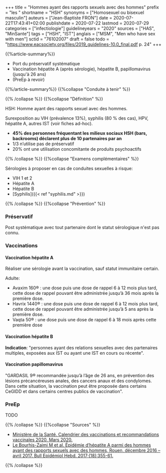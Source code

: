 +++
title = "Hommes ayant des rapports sexuels avec des hommes"
prefix = "les "
shortname = "HSH"
synonyms = ["Homosexuel ou bisexuel masculin"]
auteurs = ["Jean-Baptiste FRON"]
date = 2020-07-22T17:43:41+02:00
publishdate = 2020-07-22
lastmod = 2020-07-29
categories = ["infectiologie"]
guidelineyears = "2020"
sources = ["HAS", "MinSante"]
tags = ["HSH", "IST"]
anglais = ["MSM", "Men who have sex with men"]
sctid = "76102007"
draft = false
todo = "https://www.eacsociety.org/files/2019_guidelines-10.0_final.pdf p. 24"
+++

{{%article-summary%}}

- Port du préservatif systématique
- Vaccination hépatite A (après sérologie), hépatite B, papillomavirus (jusqu'à 26 ans)
- (PreEp à revoir)

{{%/article-summary%}}
{{%collapse "Conduite à tenir" %}}

{{% /collapse %}}
{{%collapse "Définition" %}}

HSH: Homme ayant des rapports sexuel avec des hommes.

Surexposition au VIH (prévalence 13%), syphilis (80 % des cas), HPV, hépatite A, autres IST (voir fiches ad-hoc).

- **45% des personnes fréquentant les milieux sociaux HSH (bars, backrooms) déclarent plus de 10 partenaires par an**
- 1/3 n’utilise pas de préservatif
- 20% ont une utilisation concomitante de produits psychoactifs

{{% /collapse %}}
{{%collapse "Examens complémentaires" %}}

Sérologies à proposer en cas de conduites sexuelles à risque:

- VIH 1 et 2
- Hépatite A
- Hépatite B
- [Syphilis]({{< ref "syphilis.md" >}})

{{% /collapse %}}
{{%collapse "Prévention" %}}

### Préservatif

Post systématique avec tout partenaire dont le statut sérologique n'est pas connu.

### Vaccinations

#### Vaccination hépatite A

Réaliser une sérologie avant la vaccination, sauf statut immunitaire certain.

Adulte:
- Avaxim  160® : une dose puis une dose de rappel 6 à 12 mois plus tard, cette dose de rappel pouvant être administrée jusqu’à 36 mois après la première dose.
- Havrix  1440® : une dose puis une dose de rappel 6 à 12 mois plus tard, cette dose de rappel pouvant être administrée jusqu’à 5 ans après la première dose.
- Vaqta 50® : une dose puis une dose de rappel 6 à 18 mois après cette première dose

#### Vaccination hépatite B

**Indication**: "personnes ayant des relations sexuelles avec des partenaires multiples, exposées aux IST ou ayant une IST en cours ou récente".

#### Vaccination papillomavirus

"GARDASIL 9® recommandée jusqu’à l’âge de 26 ans, en prévention des lésions précancéreuses anales, des cancers anaux et des condylomes. Dans cette situation, la vaccination peut être proposée dans certains CeGIDD et dans certains centres publics de vaccination".

### PreEp

TODO

{{% /collapse %}}
{{%collapse "Sources" %}}

- [Ministère de la Santé. Calendrier des vaccinations et recommandations vaccinales 2020. Mars 2020.](//solidarites-sante.gouv.fr/IMG/pdf/calendrier_vaccinal_29juin20.pdf)
- [Le Bourhis-Zaimi M et al. Épidémie d’hépatite A parmi des hommes ayant des rapports sexuels avec des hommes, Rouen, décembre 2016 – avril 2017. Bull Epidémiol Hebd. 2017;(18):355-61. ](http://beh.santepubliquefrance.fr/beh/2017/18/2017_18_2.html)

{{% /collapse %}}
